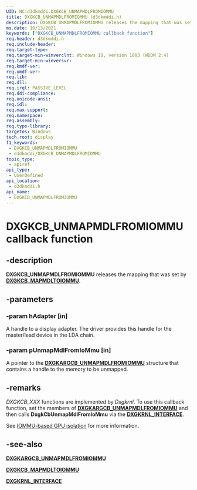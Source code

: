 ```yaml
---
UID: NC:d3dkmddi.DXGKCB_UNMAPMDLFROMIOMMU
title: DXGKCB_UNMAPMDLFROMIOMMU (d3dkmddi.h)
description: DXGKCB_UNMAPMDLFROMIOMMU releases the mapping that was set by DXGKCB_MAPMDLTOIOMMU.
ms.date: 10/13/2021
keywords: ["DXGKCB_UNMAPMDLFROMIOMMU callback function"]
req.header: d3dkmddi.h
req.include-header: 
req.target-type: 
req.target-min-winverclnt: Windows 10, version 1803 (WDDM 2.4)
req.target-min-winversvr: 
req.kmdf-ver: 
req.umdf-ver: 
req.lib: 
req.dll: 
req.irql: PASSIVE_LEVEL
req.ddi-compliance: 
req.unicode-ansi: 
req.idl: 
req.max-support: 
req.namespace: 
req.assembly: 
req.type-library: 
targetos: Windows
tech.root: display
f1_keywords:
 - DXGKCB_UNMAPMDLFROMIOMMU
 - d3dkmddi/DXGKCB_UNMAPMDLFROMIOMMU
topic_type:
 - apiref
api_type:
 - UserDefined
api_location:
 - d3dkmddi.h
api_name:
 - DXGKCB_UNMAPMDLFROMIOMMU
---
```


# DXGKCB_UNMAPMDLFROMIOMMU callback function

## -description

**DXGKCB_UNMAPMDLFROMIOMMU** releases the mapping that was set by [**DXGKCB_MAPMDLTOIOMMU**](nc-d3dkmddi-dxgkcb_mapmdltoiommu.md).

## -parameters

### -param hAdapter [in]

A handle to a display adapter. The driver provides this handle for the master/lead device in the LDA chain.

### -param pUnmapMdlFromIoMmu [in]

A pointer to the [**DXGKARGCB_UNMAPMDLFROMIOMMU**](ns-d3dkmddi-_dxgkargcb_unmapmdlfromiommu.md) structure that contains a handle to the memory to be unmapped.

## -remarks

*DXGKCB_XXX* functions are implemented by *Dxgkrnl*. To use this callback function, set the members of [**DXGKARGCB_UNMAPMDLFROMIOMMU**](ns-d3dkmddi-_dxgkargcb_unmapmdlfromiommu.md) and then calls **DxgkCbUnmapMdlFromIoMmu** via the [**DXGKRNL_INTERFACE**](../dispmprt/ns-dispmprt-_dxgkrnl_interface.md).

See [IOMMU-based GPU isolation](/windows-hardware/drivers/display/iommu-based-gpu-isolation) for more information.

## -see-also

[**DXGKARGCB_UNMAPMDLFROMIOMMU**](ns-d3dkmddi-_dxgkargcb_unmapmdlfromiommu.md)

[**DXGKCB_MAPMDLTOIOMMU**](nc-d3dkmddi-dxgkcb_mapmdltoiommu.md)

[**DXGKRNL_INTERFACE**](../dispmprt/ns-dispmprt-_dxgkrnl_interface.md)
